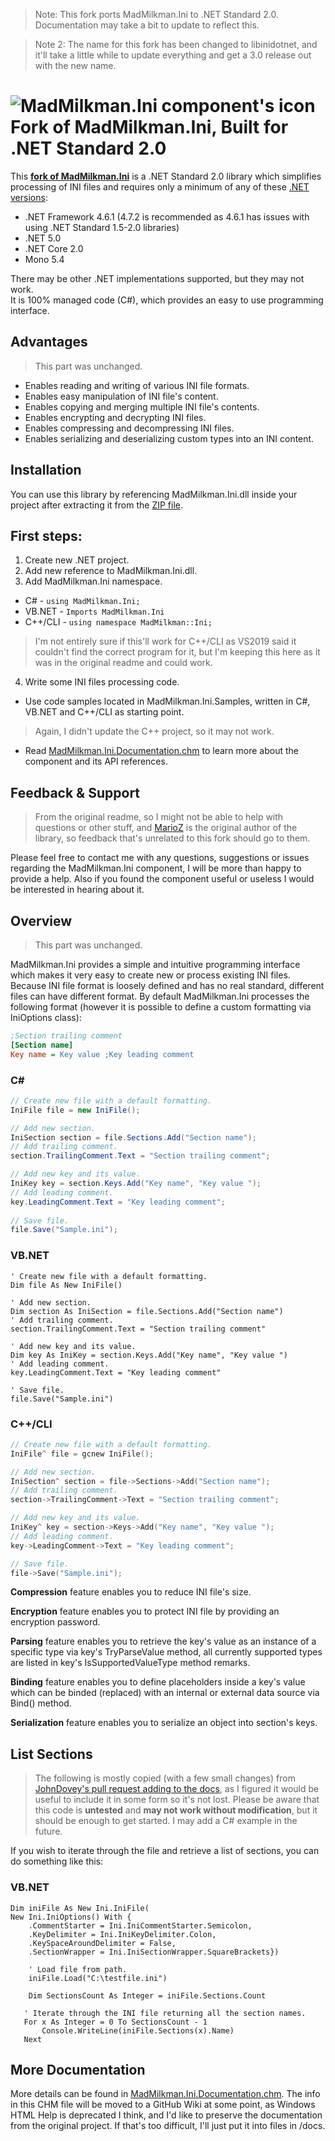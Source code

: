 > Note: This fork ports MadMilkman.Ini to .NET Standard 2.0. Documentation may take a bit to update to reflect this.

> Note 2: The name for this fork has been changed to libinidotnet, and it'll take a little while to update everything and get a 3.0 release out with the new name.

# ![MadMilkman.Ini component's icon](../master/MadMilkman.Ini/Properties/MadMilkman.Ini.png) Fork of MadMilkman.Ini, Built for .NET Standard 2.0
This **[fork of MadMilkman.Ini](https://github.com/MarioZ/MadMilkman.Ini)** is a .NET Standard 2.0 library which simplifies processing of INI files and requires only a minimum of any of these [.NET versions](https://docs.microsoft.com/en-us/dotnet/standard/net-standard):
- .NET Framework 4.6.1 (4.7.2 is recommended as 4.6.1 has issues with using .NET Standard 1.5-2.0 libraries)
- .NET 5.0
- .NET Core 2.0
- Mono 5.4

There may be other .NET implementations supported, but they may not work.<br>
It is 100% managed code (C#), which provides an easy to use programming interface.

## Advantages
> This part was unchanged.<br>
* Enables reading and writing of various INI file formats.
* Enables easy manipulation of INI file's content.
* Enables copying and merging multiple INI file's contents.
* Enables encrypting and decrypting INI files.
* Enables compressing and decompressing INI files.
* Enables serializing and deserializing custom types into an INI content.

## Installation
You can use this library by referencing MadMilkman.Ini.dll inside your project after extracting it from the [ZIP file](https://github.com/DrewNaylor/MadMilkman.Ini/releases/latest).

## First steps:
1. Create new .NET project.
2. Add new reference to MadMilkman.Ini.dll.
3. Add MadMilkman.Ini namespace.
  * C# - `using MadMilkman.Ini;`
  * VB.NET - `Imports MadMilkman.Ini`
  * C++/CLI - `using namespace MadMilkman::Ini;`
  > I'm not entirely sure if this'll work for C++/CLI as VS2019 said it couldn't find the correct program for it, but I'm keeping this here as it was in the original readme and could work.
4. Write some INI files processing code.
  * Use code samples located in MadMilkman.Ini.Samples, written in C#, VB.NET and C++/CLI as starting point.
  > Again, I didn't update the C++ project, so it may not work.
  * Read [MadMilkman.Ini.Documentation.chm](https://github.com/DrewNaylor/MadMilkman.Ini/raw/master/MadMilkman.Ini.Documentation.zip) to learn more about the component and its API references.

## Feedback & Support
> From the original readme, so I might not be able to help with questions or other stuff, and [MarioZ](https://github.com/MarioZ/MadMilkman.Ini) is the original author of the library, so feedback that's unrelated to this fork should go to them.<br>

Please feel free to contact me with any questions, suggestions or issues regarding the MadMilkman.Ini component, I will be more than happy to provide a help.
Also if you found the component useful or useless I would be interested in hearing about it.

## Overview
> This part was unchanged.<br>

MadMilkman.Ini provides a simple and intuitive programming interface which makes it very easy to create new or process existing INI files. Because INI file format is loosely defined and has no real standard, different files can have different format. By default MadMilkman.Ini processes the following format (however it is possible to define a custom formatting via IniOptions class):

```cfg
;Section trailing comment
[Section name]
Key name = Key value ;Key leading comment
```

### C# #
```csharp
// Create new file with a default formatting.
IniFile file = new IniFile();

// Add new section.
IniSection section = file.Sections.Add("Section name");
// Add trailing comment.
section.TrailingComment.Text = "Section trailing comment";

// Add new key and its value.
IniKey key = section.Keys.Add("Key name", "Key value ");
// Add leading comment.
key.LeadingComment.Text = "Key leading comment";
            
// Save file.
file.Save("Sample.ini");
```

### VB.NET
```vb.net
' Create new file with a default formatting.
Dim file As New IniFile()

' Add new section.
Dim section As IniSection = file.Sections.Add("Section name")
' Add trailing comment.
section.TrailingComment.Text = "Section trailing comment"

' Add new key and its value.
Dim key As IniKey = section.Keys.Add("Key name", "Key value ")
' Add leading comment.
key.LeadingComment.Text = "Key leading comment"

' Save file.
file.Save("Sample.ini")
```

### C++/CLI
```cpp
// Create new file with a default formatting.
IniFile^ file = gcnew IniFile();

// Add new section.
IniSection^ section = file->Sections->Add("Section name");
// Add trailing comment.
section->TrailingComment->Text = "Section trailing comment";

// Add new key and its value.
IniKey^ key = section->Keys->Add("Key name", "Key value ");
// Add leading comment.
key->LeadingComment->Text = "Key leading comment";

// Save file.
file->Save("Sample.ini");
```

**Compression** feature enables you to reduce INI file's size.

**Encryption** feature enables you to protect INI file by providing an encryption password.

**Parsing** feature enables you to retrieve the key's value as an instance of a specific type via key's TryParseValue method, all currently supported types are listed in key's IsSupportedValueType method remarks.

**Binding** feature enables you to define placeholders inside a key's value which can be binded (replaced) with an internal or external data source via Bind() method.

**Serialization** feature enables you to serialize an object into section's keys.

## List Sections
> The following is mostly copied (with a few small changes) from [JohnDovey's pull request adding to the docs](https://github.com/MarioZ/MadMilkman.Ini/pull/32), as I figured it would be useful to include it in some form so it's not lost. Please be aware that this code is **untested** and **may not work without modification**, but it should be enough to get started. I may add a C# example in the future.

If you wish to iterate through the file and retrieve a list of sections, you can do something like this:

### VB.NET

```vbnet
Dim iniFile As New Ini.IniFile(                
New Ini.IniOptions() With {                    
    .CommentStarter = Ini.IniCommentStarter.Semicolon,                    
    .KeyDelimiter = Ini.IniKeyDelimiter.Colon,                    
    .KeySpaceAroundDelimiter = False,                    
    .SectionWrapper = Ini.IniSectionWrapper.SquareBrackets})
        
    ' Load file from path.        
    iniFile.Load("C:\testfile.ini")        
    
    Dim SectionsCount As Integer = iniFile.Sections.Count
        
   ' Iterate through the INI file returning all the section names.        
   For x As Integer = 0 To SectionsCount - 1            
       Console.WriteLine(iniFile.Sections(x).Name)        
   Next
```

## More Documentation
More details can be found in [MadMilkman.Ini.Documentation.chm](https://github.com/DrewNaylor/MadMilkman.Ini/raw/master/MadMilkman.Ini.Documentation.zip). The info in this CHM file will be moved to a GitHub Wiki at some point, as Windows HTML Help is deprecated I think, and I'd like to preserve the documentation from the original project. If that's too difficult, I'll just put it into files in /docs.
